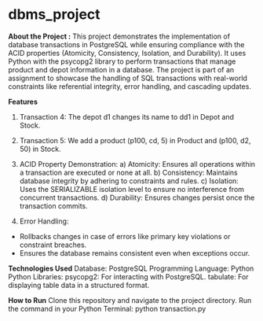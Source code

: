 # dbms_project

**About the Project :**
This project demonstrates the implementation of database transactions in PostgreSQL while ensuring compliance with the ACID properties (Atomicity, Consistency, Isolation, and Durability). It uses Python with the psycopg2 library to perform transactions that manage product and depot information in a database.
The project is part of an assignment to showcase the handling of SQL transactions with real-world constraints like referential integrity, error handling, and cascading updates.

**Features**
1. Transaction 4: The depot d1 changes its name to dd1 in Depot and Stock.

2. Transaction 5: We add a product (p100, cd, 5) in Product and (p100, d2, 50) in Stock.

3. ACID Property Demonstration:
a) Atomicity: Ensures all operations within a transaction are executed or none at all.
b) Consistency: Maintains database integrity by adhering to constraints and rules.
c) Isolation: Uses the SERIALIZABLE isolation level to ensure no interference from concurrent transactions.
d) Durability: Ensures changes persist once the transaction commits.

4. Error Handling:
- Rollbacks changes in case of errors like primary key violations or constraint breaches.
- Ensures the database remains consistent even when exceptions occur.

**Technologies Used**
Database: PostgreSQL
Programming Language: Python
Python Libraries:
psycopg2: For interacting with PostgreSQL.
tabulate: For displaying table data in a structured format.

**How to Run**
Clone this repository and navigate to the project directory.
Run the command in your Python Terminal:
python transaction.py
